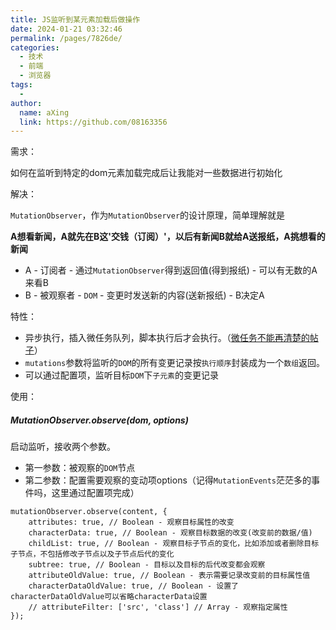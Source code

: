 ```yaml
---
title: JS监听到某元素加载后做操作
date: 2024-01-21 03:32:46
permalink: /pages/7826de/
categories:
  - 技术
  - 前端
  - 浏览器
tags:
  - 
author: 
  name: aXing
  link: https://github.com/08163356
---
```

需求：

如何在监听到特定的dom元素加载完成后让我能对一些数据进行初始化

解决：

`MutationObserver`，作为`MutationObserver`的设计原理，简单理解就是

**A想看新闻，A就先在B这'交钱（订阅）'，以后有新闻B就给A送报纸，A挑想看的新闻**

- A - 订阅者 - 通过`MutationObserver`得到返回值(得到报纸) - 可以有无数的A来看B
- B - 被观察者 - `DOM` - 变更时发送新的内容(送新报纸) - B决定A

特性：

- 异步执行，插入微任务队列，脚本执行后才会执行。（[微任务不能再清楚的帖子](https://juejin.cn/post/6844903919789801486)）
- `mutations`参数将监听的`DOM`的所有变更记录按`执行顺序`封装成为一个`数组`返回。
- 可以通过配置项，监听目标`DOM`下`子元素`的变更记录

使用：

##### MutationObserver.observe(dom, options)

启动监听，接收两个参数。

- 第一参数：被观察的`DOM`节点
- 第二参数：配置需要观察的变动项options（记得`MutationEvents`茫茫多的事件吗，这里通过配置项完成）

```
mutationObserver.observe(content, {
    attributes: true, // Boolean - 观察目标属性的改变
    characterData: true, // Boolean - 观察目标数据的改变(改变前的数据/值)
    childList: true, // Boolean - 观察目标子节点的变化，比如添加或者删除目标子节点，不包括修改子节点以及子节点后代的变化
    subtree: true, // Boolean - 目标以及目标的后代改变都会观察
    attributeOldValue: true, // Boolean - 表示需要记录改变前的目标属性值
    characterDataOldValue: true, // Boolean - 设置了characterDataOldValue可以省略characterData设置
    // attributeFilter: ['src', 'class'] // Array - 观察指定属性
});

```

